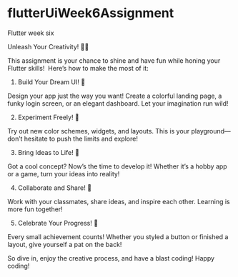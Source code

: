 # flutterUiWeek6Assignment
Flutter week six

Unleash Your Creativity! 🎨✨

This assignment is your chance to shine and have fun while honing your Flutter skills!  Here’s how to make the most of it:

1. Build Your Dream UI! 🌟

Design your app just the way you want! Create a colorful landing page, a funky login screen, or an elegant dashboard. Let your imagination run wild!

2. Experiment Freely! 🧪

Try out new color schemes, widgets, and layouts. This is your playground—don’t hesitate to push the limits and explore!

3. Bring Ideas to Life! 🚀

Got a cool concept? Now’s the time to develop it! Whether it’s a hobby app or a game, turn your ideas into reality!

4. Collaborate and Share! 🤝

Work with your classmates, share ideas, and inspire each other. Learning is more fun together!

5. Celebrate Your Progress! 🎉

Every small achievement counts! Whether you styled a button or finished a layout, give yourself a pat on the back!

So dive in, enjoy the creative process, and have a blast coding! Happy coding!
